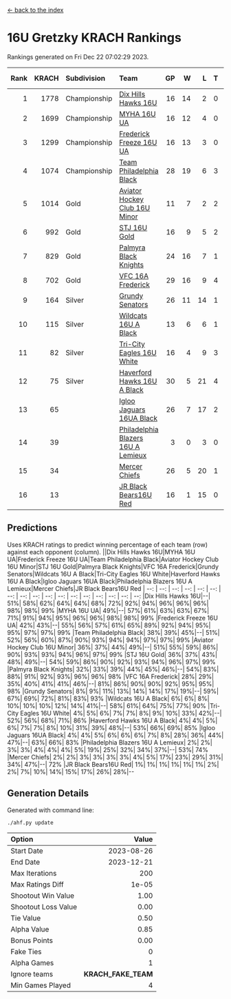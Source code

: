 [<- back to the index](readme.md)
# 16U Gretzky KRACH Rankings
Rankings generated on Fri Dec 22 07:02:29 2023.

Rank|KRACH|Subdivision|Team|GP|W|L|T|OTW|OTL|SoS|Exp Wins|Win Diff
---:|---:|:---|:---|---:|---:|---:|---:|---:|---:|---:|---:|---:
1|1778|Championship|[Dix Hills Hawks 16U](https://gamesheetstats.com/seasons/3659/teams/140688/schedule)|16|14|2|0|1|0|343|14.8|-0.0
2|1699|Championship|[MYHA 16U UA](https://gamesheetstats.com/seasons/3659/teams/140695/schedule)|16|12|4|0|2|1|650|12.8|-0.0
3|1299|Championship|[Frederick Freeze 16U UA](https://gamesheetstats.com/seasons/3659/teams/140689/schedule)|16|13|3|0|0|0|368|13.9|0.0
4|1074|Championship|[Team Philadelphia Black](https://gamesheetstats.com/seasons/3659/teams/140698/schedule)|28|19|6|3|1|1|565|21.3|-0.0
5|1014|Gold|[Aviator Hockey Club 16U Minor](https://gamesheetstats.com/seasons/3659/teams/140687/schedule)|11|7|2|2|2|1|548|8.9|0.0
6|992|Gold|[STJ 16U Gold](https://gamesheetstats.com/seasons/3659/teams/140697/schedule)|16|9|5|2|1|0|705|10.8|-0.0
7|829|Gold|[Palmyra Black Knights](https://gamesheetstats.com/seasons/3659/teams/140696/schedule)|24|16|7|1|2|0|585|17.3|-0.0
8|702|Gold|[VFC 16A Frederick](https://gamesheetstats.com/seasons/3659/teams/140700/schedule)|29|16|9|4|0|2|694|18.8|-0.0
9|164|Silver|[Grundy Senators](https://gamesheetstats.com/seasons/3659/teams/140690/schedule)|26|11|14|1|0|0|573|12.4|0.0
10|115|Silver|[Wildcats 16U A Black](https://gamesheetstats.com/seasons/3659/teams/140725/schedule)|13|6|6|1|0|0|397|7.4|0.0
11|82|Silver|[Tri-City Eagles 16U White](https://gamesheetstats.com/seasons/3659/teams/140699/schedule)|16|4|9|3|0|1|357|6.4|0.0
12|75|Silver|[Haverford Hawks 16U A Black](https://gamesheetstats.com/seasons/3659/teams/140691/schedule)|30|5|21|4|0|1|722|7.9|0.0
13|65||[Igloo Jaguars 16UA Black](https://gamesheetstats.com/seasons/3659/teams/140692/schedule)|26|7|17|2|0|3|625|8.9|0.0
14|39||[Philadelphia Blazers 16U A Lemieux](https://gamesheetstats.com/seasons/3659/teams/140717/schedule)|3|0|3|0|0|0|655|0.9|0.0
15|34||[Mercer Chiefs](https://gamesheetstats.com/seasons/3659/teams/140694/schedule)|26|5|20|1|1|0|634|6.4|0.0
16|13||[JR Black Bears16U Red](https://gamesheetstats.com/seasons/3659/teams/140693/schedule)|16|1|15|0|0|0|388|1.9|0.0

## Predictions
Uses KRACH ratings to predict winning percentage of each team (row) against each opponent (column).
||Dix Hills Hawks 16U|MYHA 16U UA|Frederick Freeze 16U UA|Team Philadelphia Black|Aviator Hockey Club 16U Minor|STJ 16U Gold|Palmyra Black Knights|VFC 16A Frederick|Grundy Senators|Wildcats 16U A Black|Tri-City Eagles 16U White|Haverford Hawks 16U A Black|Igloo Jaguars 16UA Black|Philadelphia Blazers 16U A Lemieux|Mercer Chiefs|JR Black Bears16U Red
| --: | --: | --: | --: | --: | --: | --: | --: | --: | --: | --: | --: | --: | --: | --: | --: | --: 
|Dix Hills Hawks 16U|--| 51%| 58%| 62%| 64%| 64%| 68%| 72%| 92%| 94%| 96%| 96%| 96%| 98%| 98%| 99%
|MYHA 16U UA| 49%|--| 57%| 61%| 63%| 63%| 67%| 71%| 91%| 94%| 95%| 96%| 96%| 98%| 98%| 99%
|Frederick Freeze 16U UA| 42%| 43%|--| 55%| 56%| 57%| 61%| 65%| 89%| 92%| 94%| 95%| 95%| 97%| 97%| 99%
|Team Philadelphia Black| 38%| 39%| 45%|--| 51%| 52%| 56%| 60%| 87%| 90%| 93%| 94%| 94%| 97%| 97%| 99%
|Aviator Hockey Club 16U Minor| 36%| 37%| 44%| 49%|--| 51%| 55%| 59%| 86%| 90%| 93%| 93%| 94%| 96%| 97%| 99%
|STJ 16U Gold| 36%| 37%| 43%| 48%| 49%|--| 54%| 59%| 86%| 90%| 92%| 93%| 94%| 96%| 97%| 99%
|Palmyra Black Knights| 32%| 33%| 39%| 44%| 45%| 46%|--| 54%| 83%| 88%| 91%| 92%| 93%| 96%| 96%| 98%
|VFC 16A Frederick| 28%| 29%| 35%| 40%| 41%| 41%| 46%|--| 81%| 86%| 90%| 90%| 92%| 95%| 95%| 98%
|Grundy Senators|  8%|  9%| 11%| 13%| 14%| 14%| 17%| 19%|--| 59%| 67%| 69%| 72%| 81%| 83%| 93%
|Wildcats 16U A Black|  6%|  6%|  8%| 10%| 10%| 10%| 12%| 14%| 41%|--| 58%| 61%| 64%| 75%| 77%| 90%
|Tri-City Eagles 16U White|  4%|  5%|  6%|  7%|  7%|  8%|  9%| 10%| 33%| 42%|--| 52%| 56%| 68%| 71%| 86%
|Haverford Hawks 16U A Black|  4%|  4%|  5%|  6%|  7%|  7%|  8%| 10%| 31%| 39%| 48%|--| 53%| 66%| 69%| 85%
|Igloo Jaguars 16UA Black|  4%|  4%|  5%|  6%|  6%|  6%|  7%|  8%| 28%| 36%| 44%| 47%|--| 63%| 66%| 83%
|Philadelphia Blazers 16U A Lemieux|  2%|  2%|  3%|  3%|  4%|  4%|  4%|  5%| 19%| 25%| 32%| 34%| 37%|--| 53%| 74%
|Mercer Chiefs|  2%|  2%|  3%|  3%|  3%|  3%|  4%|  5%| 17%| 23%| 29%| 31%| 34%| 47%|--| 72%
|JR Black Bears16U Red|  1%|  1%|  1%|  1%|  1%|  1%|  2%|  2%|  7%| 10%| 14%| 15%| 17%| 26%| 28%|--

## Generation Details

Generated with command line:
```
./ahf.py update
```

| Option | Value |
| :----- | ----: |
| Start Date | 2023-08-26 |
| End Date | 2023-12-21 |
| Max Iterations | 200 |
| Max Ratings Diff | 1e-05 |
| Shootout Win Value | 1.00 |
| Shootout Loss Value | 0.00 |
| Tie Value | 0.50 |
| Alpha Value | 0.85 |
| Bonus Points | 0.00 |
| Fake Ties | 0 |
| Alpha Games | 1 |
| Ignore teams | __KRACH_FAKE_TEAM__ |
| Min Games Played | 4 |


